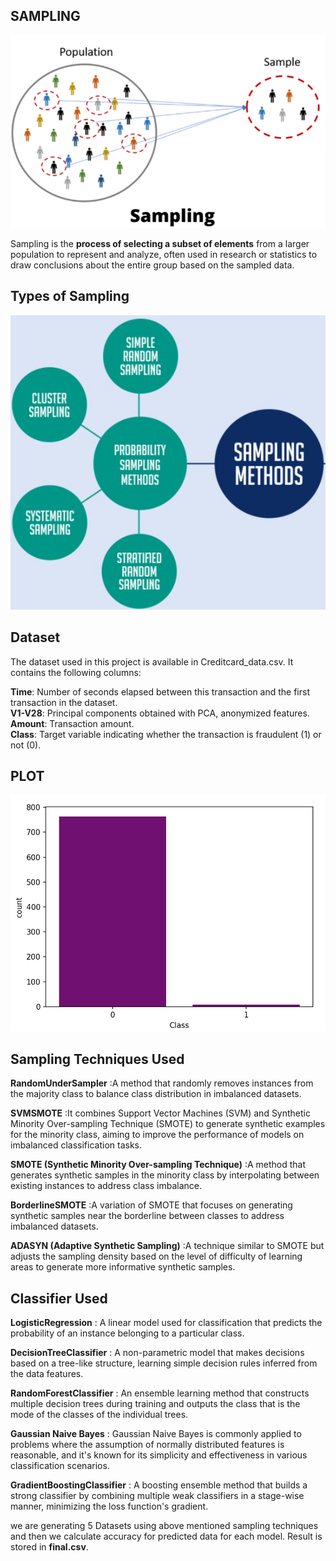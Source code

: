 ## SAMPLING 

![alt text](image-3.png)

Sampling is the **process of selecting a subset of elements** from a larger population to represent and analyze, often used in research or statistics to draw conclusions about the entire group based on the sampled data.

## Types of Sampling
![alt text](image-2.png)

## Dataset
The dataset used in this project is available in Creditcard_data.csv. It contains the following columns:

**Time**: Number of seconds elapsed between this transaction and the first transaction in the dataset.  
**V1-V28**: Principal components obtained with PCA, anonymized features.  
**Amount**: Transaction amount.  
**Class**: Target variable indicating whether the transaction is fraudulent (1) or not (0).  

## PLOT 
![alt text](image-1.png)

## Sampling Techniques Used

**RandomUnderSampler**  :A method that randomly removes instances from the majority class to balance class distribution in imbalanced datasets. 

**SVMSMOTE**  :It combines Support Vector Machines (SVM) and Synthetic Minority Over-sampling Technique (SMOTE) to generate synthetic examples for the minority class, aiming to improve the performance of models on imbalanced classification tasks. 

**SMOTE (Synthetic Minority Over-sampling Technique)**  :A method that generates synthetic samples in the minority class by interpolating between existing instances to address class imbalance. 

**BorderlineSMOTE**  :A variation of SMOTE that focuses on generating synthetic samples near the borderline between classes to address imbalanced datasets.

**ADASYN (Adaptive Synthetic Sampling)**  :A technique similar to SMOTE but adjusts the sampling density based on the level of difficulty of learning areas to generate more informative synthetic samples.


## Classifier Used

**LogisticRegression** : A linear model used for classification that predicts the probability of an instance belonging to a particular class.

**DecisionTreeClassifier**  : A non-parametric model that makes decisions based on a tree-like structure, learning simple decision rules inferred from the data features. 

**RandomForestClassifier**  : An ensemble learning method that constructs multiple decision trees during training and outputs the class that is the mode of the classes of the individual trees.

**Gaussian Naive Bayes**  : Gaussian Naive Bayes is commonly applied to problems where the assumption of normally distributed features is reasonable, and it's known for its simplicity and effectiveness in various classification scenarios.

**GradientBoostingClassifier**  : A boosting ensemble method that builds a strong classifier by combining multiple weak classifiers in a stage-wise manner, minimizing the loss function's gradient.  

we are generating 5 Datasets using above mentioned sampling techniques and then we calculate accuracy for predicted data for each model. Result is stored in **final.csv**.